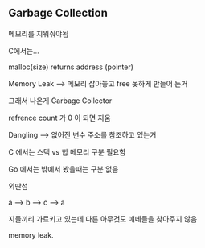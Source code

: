 ## Garbage Collection

메모리를 지워줘야됨

C에서는...

malloc(size) returns address (pointer)

Memory Leak --> 메모리 잡아놓고 free 못하게 만들어 둔거

그래서 나온게 Garbage Collector

refrence count 가 0 이 되면 지움



Dangling --> 없어진 변수 주소를 참조하고 있는거

C 에서는 스택 vs 힙 메모리 구분 필요함

Go 에서는 밖에서 봤을때는 구분 없음



외딴섬

a --> b --> c --> a

지들끼리 가르키고 있는데 다른 아무것도 얘네들을 찾아주지 않음

memory leak.

